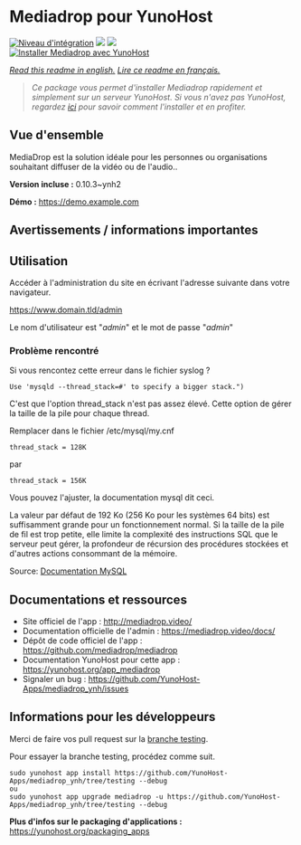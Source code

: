 # Mediadrop pour YunoHost

[![Niveau d'intégration](https://dash.yunohost.org/integration/mediadrop.svg)](https://dash.yunohost.org/appci/app/mediadrop) ![](https://ci-apps.yunohost.org/ci/badges/mediadrop.status.svg) ![](https://ci-apps.yunohost.org/ci/badges/mediadrop.maintain.svg)  
[![Installer Mediadrop avec YunoHost](https://install-app.yunohost.org/install-with-yunohost.svg)](https://install-app.yunohost.org/?app=mediadrop)

*[Read this readme in english.](./README.md)*
*[Lire ce readme en français.](./README_fr.md)*

> *Ce package vous permet d'installer Mediadrop rapidement et simplement sur un serveur YunoHost.
Si vous n'avez pas YunoHost, regardez [ici](https://yunohost.org/#/install) pour savoir comment l'installer et en profiter.*

## Vue d'ensemble

MediaDrop est la solution idéale pour les personnes ou organisations souhaitant diffuser de la vidéo ou de l'audio..


**Version incluse :** 0.10.3~ynh2

**Démo :** https://demo.example.com

## Avertissements / informations importantes

## Utilisation

Accéder à l'administration du site en écrivant l'adresse suivante dans votre navigateur.

https://www.domain.tld/admin

Le nom d'utilisateur est "*admin*" et le mot de passe "*admin*"

### Problème rencontré

Si vous rencontez cette erreur dans le fichier syslog ? 

`Use 'mysqld --thread_stack=#' to specify a bigger stack.")`

C'est que l'option thread_stack n'est pas assez élevé. Cette option de gérer la taille de la pile pour chaque thread.

Remplacer dans le fichier /etc/mysql/my.cnf

`thread_stack = 128K`

par

`thread_stack = 156K`

Vous pouvez l'ajuster, la documentation mysql dit ceci.

La valeur par défaut de 192 Ko (256 Ko pour les systèmes 64 bits) est suffisamment grande pour un fonctionnement normal. Si la taille de la pile de fil est trop petite, elle limite la complexité des instructions SQL que le serveur peut gérer, la profondeur de récursion des procédures stockées et d'autres actions consommant de la mémoire.

Source: [Documentation MySQL](https://dev.mysql.com/doc/refman/5.7/en/server-system-variables.html#sysvar_thread_stack)

## Documentations et ressources

* Site officiel de l'app : http://mediadrop.video/
* Documentation officielle de l'admin : https://mediadrop.video/docs/
* Dépôt de code officiel de l'app : https://github.com/mediadrop/mediadrop
* Documentation YunoHost pour cette app : https://yunohost.org/app_mediadrop
* Signaler un bug : https://github.com/YunoHost-Apps/mediadrop_ynh/issues

## Informations pour les développeurs

Merci de faire vos pull request sur la [branche testing](https://github.com/YunoHost-Apps/mediadrop_ynh/tree/testing).

Pour essayer la branche testing, procédez comme suit.
```
sudo yunohost app install https://github.com/YunoHost-Apps/mediadrop_ynh/tree/testing --debug
ou
sudo yunohost app upgrade mediadrop -u https://github.com/YunoHost-Apps/mediadrop_ynh/tree/testing --debug
```

**Plus d'infos sur le packaging d'applications :** https://yunohost.org/packaging_apps